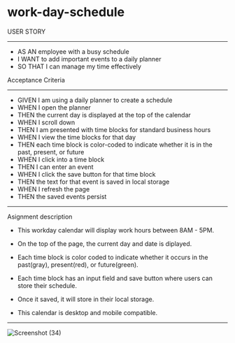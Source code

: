 # work-day-schedule

USER STORY
__________________________________________________
- AS AN employee with a busy schedule
- I WANT to add important events to a daily planner
- SO THAT I can manage my time effectively


Acceptance Criteria
_____________________________________________________________
- GIVEN I am using a daily planner to create a schedule
- WHEN I open the planner
- THEN the current day is displayed at the top of the calendar
- WHEN I scroll down
- THEN I am presented with time blocks for standard business hours
- WHEN I view the time blocks for that day
- THEN each time block is color-coded to indicate whether it is in the past, present, or future
- WHEN I click into a time block
- THEN I can enter an event
- WHEN I click the save button for that time block
- THEN the text for that event is saved in local storage
- WHEN I refresh the page
- THEN the saved events persist

_____________________________
Asignment description 
- This workday calendar will display work hours between 8AM - 5PM.

- On the top of the page, the current day and date is diplayed.

- Each time block is color coded to indicate whether it occurs in the past(gray), present(red), or future(green).

- Each time block has an input field and save button where users can store their schedule.

- Once it saved, it will store in their local storage.

- This calendar is desktop and mobile compatible.

______________________
![Screenshot (34)](https://github.com/LorenzoRiosWeb/work-day-schedule/assets/100882991/a87d0b8c-a995-461a-8f17-4ae9de8e897f)



